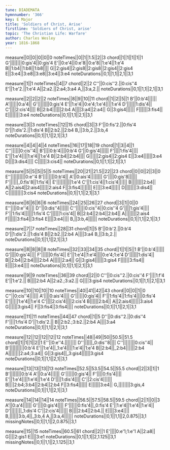 ```yaml
---
tune: DIADEMATA
hymnnumber: '366'
key: E Major
title: 'Soldiers of Christ, Arise'
firstline: 'Soldiers of Christ, arise'
topic: 'The Christian Life: Warfare'
author: Charles Wesley
year: 1816-1868
---
```

measure||0||0||0||0||0
noteTimes||0||1||1.5||2||3
chord||1||1||1||1||1
G'||||||||0:gis'4||0:gis'4
E'||0:e'4||0:e'8||0:e'8||1:e'4||1:e'4
B||1:b4||1:b8||1:b8||||
G||2:gis4||2:gis8||2:gis8||2:gis4||2:gis4
E||3:e4||3:e8||3:e8||3:e4||3:e4
noteDurations||0,1||1,1||2,1||3,1

measure||1||1
noteTimes||4||7
chord||2||2
C''||0:cis''2.||0:cis''4
E'||1:e'2.||1:e'4
A||2:a2.||2:a4;3:a4
A,||3:a,2.||
noteDurations||0,1||1,1||2,1||3,1

measure||2||2||2||2
noteTimes||8||9||10||11
chord||1||2||5||1
B'||0:b'4||||||
A'||||||0:a'4||
G'||||||||0:gis'4
E'||1:e'4||0:e'4;1:e'4||||1:e'4
D'||||||1:dis'4||
C'||||2:cis'4||||
B||2:b4||||||2:b4
A||||3:a4||2:a4||
G||3:gis4||||||
F||||||3:fis4||
E||||||||3:e4
noteDurations||0,1||1,1||2,1||3,1

measure||3||3
noteTimes||12||15
chord||3||3
F'||0:fis'2.||0:fis'4
D'||1:dis'2.||1:dis'4
B||2:b2.||2:b4
B,||3:b,2.||3:b,4
noteDurations||0,1||1,1||2,1||3,1

measure||4||4||4||4
noteTimes||16||17||18||19
chord||1||3||4||1
C''||||||0:cis''4||
B'||||0:b'4||||0:b'4
G'||0:gis'4||||||
F'||||1:fis'4||||
E'||1:e'4||||1:e'4||1:e'4
B||2:b4||2:b4||||
G||||||2:gis4||2:gis4
E||3:e4||||||3:e4
D||||3:dis4||||
C||||||3:cis4||
noteDurations||0,1||1,1||2,1||3,1

measure||5||5||5||5||5
noteTimes||20||21||21.5||22||23
chord||0||0||2||3||0
E''||||||||||0:e''4
B'||||||||0:b'4||
A'||0:ais'4||||||||
G'||||0:gis'8||||||
F'||||||_0:fis'8||1:fis'4||
E'||||||||||1:e'4
C'||1:cis'4||1:cis'4||||||
B||||||||2:b4||
A||2:ais4||2:ais4||||||2:ais4
F||3:fis4||||||||
E||||3:e4||||||
D||||||||3:dis4||
C||||||||||3:cis4
noteDurations||0,1||1,1||2,1||3,1

measure||6||6||6||6
noteTimes||24||25||26||27
chord||3||1||0||0
E''||||0:e''4||||
D''||0:dis''4||||||
C''||||||0:cis''4||0:cis''4
G'||||1:gis'4||||
F'||1:fis'4||||||1:fis'4
C'||||||1:cis'4||
B||2:b4||2:b4||2:b4||
A||||||||2:ais4
F||||||3:fis4||3:fis4
E||||3:e4||||
B,||3:b,4||||||
noteDurations||0,1||1,1||2,1||3,1

measure||7||7
noteTimes||28||31
chord||1||5
B'||0:b'2.||0:b'4
D'||1:dis'2.||1:dis'4
B||2:b2.||2:b4
A||||3:a4
B,||3:b,2.||
noteDurations||0,1||1,1||2,1||3,1

measure||8||8||8||8
noteTimes||32||33||34||35
chord||1||1||5||1
B'||0:b'4||||||
G'||||0:gis'4||||
F'||||||0:fis'4||
E'||1:e'4||1:e'4||||0:e'4;1:e'4
D'||||||1:dis'4||
B||2:b4||2:b4||||2:b4
A||||||2:a4||
G||3:gis4||||||3:gis4
F||||||3:fis4||
E||||3:e4||||
noteDurations||0,1||1,1||2,1||3,1

measure||9||9
noteTimes||36||39
chord||2||0
C''||0:cis''2.||0:cis''4
F'||||1:f'4
E'||1:e'2.||
B||||2:b4
A||2:a2.;3:a2.||
G||||3:gis4
noteDurations||0,1||1,1||2,1||3,1

measure||10||10||10||10
noteTimes||40||41||42||43
chord||0||0||1||0
C''||0:cis''4||||||
A'||||0:ais'4||||
G'||||||0:gis'4||
F'||1:fis'4||1:fis'4||||0:fis'4
E'||||||1:e'4||1:e'4
C'||||2:cis'4||||2:cis'4
B||||||2:b4||
A||2:ais4||||||3:ais4
G||||||3:gis4||
F||3:fis4||3:fis4||||
noteDurations||0,1||1,1||2,1||3,1

measure||11||11
noteTimes||44||47
chord||1||5
D''||0:dis''2.||0:dis''4
F'||||1:fis'4
D'||1:dis'2.||
B||2:b2.;3:b2.||2:b4
A||||3:a4
noteDurations||0,1||1,1||2,1||3,1

measure||12||12||12||12||12
noteTimes||48||49||50||50.5||51.5
chord||1||1||1||2||1
E''||0:e''4.||||||||
D''||||||_0:dis''8||||
C''||||||||0:cis''4||
B'||||||||||0:b'4
E'||1:e'4||_1:e'4||||1:e'4||1:e'4
B||2:b4||_2:b4||||||2:b4
A||||||||2:a4;3:a4||
G||3:gis4||_3:gis4||||||3:gis4
noteDurations||0,1||1,1||2,1||3,1

measure||13||13||13||13
noteTimes||52.5||53.5||54.5||55.5
chord||2||3||1||1
B'||||||||0:b'4
A'||0:a'4||||||
G'||||||0:gis'4||
F'||||0:fis'4||||
E'||1:e'4||||1:e'4||1:e'4
D'||||1:dis'4||||
C'||2:cis'4||||||
B||||2:b4;3:b4||2:b4||2:b4
F||3:fis4||||||
E||||||3:e4||
G,||||||||3:gis,4
noteDurations||0,1||1,1||2,1||3,1

measure||14||14||14||14
noteTimes||56.5||57.5||58.5||59.5
chord||2||1||0||3
A'||0:a'4||||||
G'||||0:gis'4||||
F'||||||0:fis'4||_0:fis'4
E'||1:e'4||1:e'4||1:e'4||
D'||||||||_1:dis'4
C'||2:cis'4||||||
B||||2:b4||2:b4.||
E||||3:e4||||
B,||||||3:b,4||_3:b,4
A,||3:a,4||||||
noteDurations||0,1||1,1||2,0.875||3,1
missingNotes||0,1||1,1||2,0.875||3,1

measure||15||15
noteTimes||60.5||61
chord||2||1
E'||||0:e'1;1:e'1
A||2:a8||
G||||2:gis1
E||||3:e1
noteDurations||0,1||1,1||2,1.125||3,1
missingNotes||0,1||1,1||2,1.125||3,1

